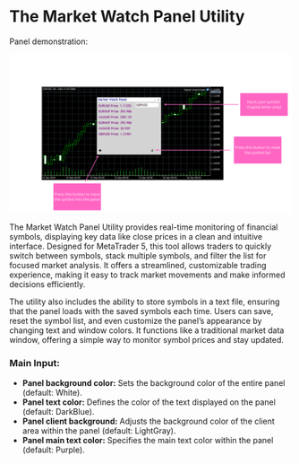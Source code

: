# The Market Watch Panel Utility

Panel demonstration:

![My Awesome Image](Screenshot.png)

The Market Watch Panel Utility provides real-time monitoring of financial symbols, displaying key data like close prices in a clean and intuitive interface. Designed for MetaTrader 5, this tool allows traders to quickly switch between symbols, stack multiple symbols, and filter the list for focused market analysis. It offers a streamlined, customizable trading experience, making it easy to track market movements and make informed decisions efficiently.

The utility also includes the ability to store symbols in a text file, ensuring that the panel loads with the saved symbols each time. Users can save, reset the symbol list, and even customize the panel’s appearance by changing text and window colors. It functions like a traditional market data window, offering a simple way to monitor symbol prices and stay updated.

### Main Input:

- **Panel background color:** Sets the background color of the entire panel (default: White).  
- **Panel text color:** Defines the color of the text displayed on the panel (default: DarkBlue).  
- **Panel client background:** Adjusts the background color of the client area within the panel (default: LightGray).  
- **Panel main text color:** Specifies the main text color within the panel (default: Purple).
